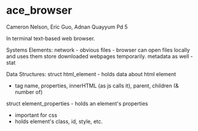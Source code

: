 # ace_browser

Cameron Nelson, Eric Guo, Adnan Quayyum
Pd 5

In terminal text-based web browser.

Systems Elements:
network - obvious
files - browser can open files locally and uses them store downloaded webpages temporarily.
metadata as well - stat

Data Structures:
struct html_element - holds data about html element
- tag name, properties, innerHTML (as js calls it), parent, children (& number of)

struct element_properties - holds an element's properties
- important for css
- holds element's class, id, style, etc.

